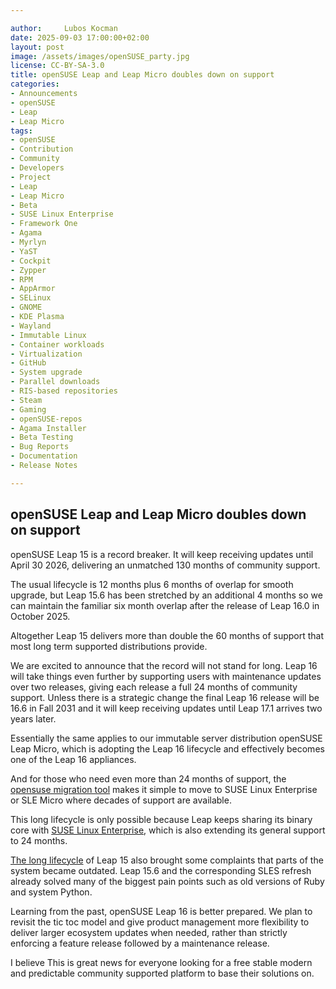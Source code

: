 ```yaml
---

author: 	Lubos Kocman
date: 2025-09-03 17:00:00+02:00
layout: post
image: /assets/images/openSUSE_party.jpg
license: CC-BY-SA-3.0
title: openSUSE Leap and Leap Micro doubles down on support
categories:
- Announcements
- openSUSE
- Leap
- Leap Micro 
tags:
- openSUSE 
- Contribution 
- Community 
- Developers 
- Project 
- Leap 
- Leap Micro 
- Beta 
- SUSE Linux Enterprise 
- Framework One 
- Agama 
- Myrlyn 
- YaST 
- Cockpit 
- Zypper 
- RPM
- AppArmor 
- SELinux 
- GNOME 
- KDE Plasma 
- Wayland 
- Immutable Linux 
- Container workloads 
- Virtualization
- GitHub 
- System upgrade 
- Parallel downloads 
- RIS-based repositories
- Steam 
- Gaming 
- openSUSE-repos 
- Agama Installer 
- Beta Testing
- Bug Reports 
- Documentation
- Release Notes

---
```


## openSUSE Leap and Leap Micro doubles down on support

openSUSE Leap 15 is a record breaker. It will keep receiving updates until April 30 2026, delivering an unmatched 130 months of community support.

The usual lifecycle is 12 months plus 6 months of overlap for smooth upgrade, but Leap 15.6 has been stretched by an additional 4 months so we can maintain the familiar six month overlap after the release of Leap 16.0 in October 2025. 

Altogether Leap 15 delivers more than double the 60 months of support that most long term supported distributions provide.

We are excited to announce that the record will not stand for long. Leap 16 will take things even further by supporting users with maintenance updates over two releases, giving each release a full 24 months of community support. Unless there is a strategic change the final Leap 16 release will be 16.6 in Fall 2031 and it will keep receiving updates until Leap 17.1 arrives two years later.

Essentially the same applies to our immutable server distribution openSUSE Leap Micro, which is adopting the Leap 16 lifecycle and effectively becomes one of the Leap 16 appliances.

And for those who need even more than 24 months of support, the [opensuse migration tool](https://github.com/openSUSE/opensuse-migration-tool) makes it simple to move to SUSE Linux Enterprise or SLE Micro where decades of support are available.

This long lifecycle is only possible because Leap keeps sharing its binary core with [SUSE Linux Enterprise](https://www.suse.com/products/server/), which is also extending its general support to 24 months. 

[The long lifecycle](https://en.opensuse.org/openSUSE:Roadmap) of Leap 15 also brought some complaints that parts of the system became outdated. Leap 15.6 and the corresponding SLES refresh already solved many of the biggest pain points such as old versions of Ruby and system Python.

Learning from the past, openSUSE Leap 16 is better prepared. We plan to revisit the tic toc model and give product management more flexibility to deliver larger ecosystem updates when needed, rather than strictly enforcing a feature release followed by a maintenance release.

I believe This is great news for everyone looking for a free stable modern and predictable community supported platform to base their solutions on.

<meta name="openSUSE, Leap 16, Leap Micro 6.2, SUSE Linux Enterprise, Linux transition, SELinux, AppArmor, Wayland, RPM 4.20, Zypper, Cockpit, GNU Health, SLE Framework One, container workloads, immutable Linux, system upgrade, parallel downloads, Linux beta testing" content="HTML,CSS,XML,JavaScript">
